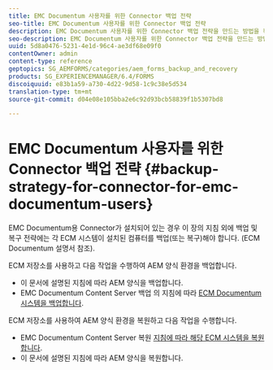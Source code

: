 ```yaml
---
title: EMC Documentum 사용자를 위한 Connector 백업 전략
seo-title: EMC Documentum 사용자를 위한 Connector 백업 전략
description: EMC Documentum 사용자를 위한 Connector 백업 전략을 만드는 방법을 확인하십시오.
seo-description: EMC Documentum 사용자를 위한 Connector 백업 전략을 만드는 방법을 확인하십시오.
uuid: 5d8a0476-5231-4e1d-96c4-ae3df68e09f0
contentOwner: admin
content-type: reference
geptopics: SG_AEMFORMS/categories/aem_forms_backup_and_recovery
products: SG_EXPERIENCEMANAGER/6.4/FORMS
discoiquuid: e83b1a59-a730-4d22-9d58-1c9c38e5d534
translation-type: tm+mt
source-git-commit: d04e08e105bba2e6c92d93bcb58839f1b5307bd8

---
```



# EMC Documentum 사용자를 위한 Connector 백업 전략 {#backup-strategy-for-connector-for-emc-documentum-users}

EMC Documentum용 Connector가 설치되어 있는 경우 이 장의 지침 외에 백업 및 복구 전략에는 각 ECM 시스템이 설치된 컴퓨터를 백업(또는 복구)해야 합니다. (ECM Documentum 설명서 참조).

ECM 저장소를 사용하고 다음 작업을 수행하여 AEM 양식 환경을 백업합니다.

* 이 문서에 설명된 지침에 따라 AEM 양식을 백업합니다.
* EMC Documentum Content Server 백업 의 지침에 따라 [ECM Documentum 시스템을 백업합니다](/help/forms/using/admin-help/backing-recovering-emc-documentum-repository.md#back-up-the-emc-documentum-content-server).

ECM 저장소를 사용하여 AEM 양식 환경을 복원하고 다음 작업을 수행합니다.

* EMC Documentum Content Server 복원 [지침에 따라 해당 ECM 시스템을 복원합니다](/help/forms/using/admin-help/backing-recovering-emc-documentum-repository.md#restore-the-emc-documentum-content-server).
* 이 문서에 설명된 지침에 따라 AEM 양식을 복원합니다.

